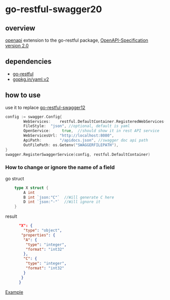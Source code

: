 # go-restful-swagger20

## overview
[openapi](https://www.openapis.org) extension to the go-restful package, 
[OpenAPI-Specification version 2.0](https://github.com/OAI/OpenAPI-Specification/blob/master/versions/2.0.md)

## dependencies
- [go-restful](https://github.com/emicklei/go-restful)
- [gopkg.in/yaml.v2](https://github.com/go-yaml/yaml/tree/v2)

## how to use
use it to replace [go-restful-swagger12](https://github.com/emicklei/go-restful-swagger12)
```go
config := swagger.Config{
		WebServices:    restful.DefaultContainer.RegisteredWebServices(), 
		FileStyle:	"json", //optional, default is yaml
		OpenService:     true,  //should show it in rest API service
		WebServicesUrl: "http://localhost:8080",
        ApiPath:        "/apidocs.json", //swagger doc api path
		OutFilePath: os.Getenv("SWAGGERFILEPATH"),
} 
swagger.RegisterSwaggerService(config, restful.DefaultContainer)
```
### How to change or ignore the name of a field 

go struct 
```go
	type X struct {
		A int
		B int `json:"C"`  //Will generate C here
		D int `json:"-"`  //Will ignore it
	}
```
result
```json
	  "X": {
		"type": "object",
	   "properties": {
		"A": {
		 "type": "integer",
		 "format": "int32"
		},
		"C": {
		 "type": "integer",
		 "format": "int32"
		}
	   }
	  }
```


[Example](./examples)

